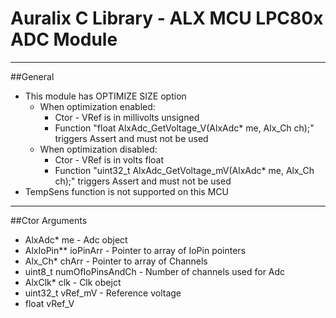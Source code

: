 # Auralix C Library - ALX MCU LPC80x ADC Module
---
##General
- This module has OPTIMIZE SIZE option
    - When optimization enabled:
        - Ctor - VRef is in millivolts unsigned
        - Function "float AlxAdc_GetVoltage_V(AlxAdc* me, Alx_Ch ch);" triggers Assert and must not be used
    - When optimization disabled:
        - Ctor - VRef is in volts float
        - Function "uint32_t AlxAdc_GetVoltage_mV(AlxAdc* me, Alx_Ch ch);" triggers Assert and must not be used
- TempSens function is not supported on this MCU
---
##Ctor Arguments
- AlxAdc* me - Adc object
- AlxIoPin** ioPinArr - Pointer to array of IoPin pointers
- Alx_Ch* chArr - Pointer to array of Channels
- uint8_t numOfIoPinsAndCh - Number of channels used for Adc
- AlxClk* clk - Clk obejct
- uint32_t vRef_mV - Reference voltage 
- float vRef_V
